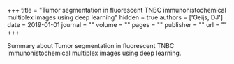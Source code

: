 +++
title = "Tumor segmentation in fluorescent TNBC immunohistochemical multiplex images using deep learning"
hidden = true
authors  = ['Geijs, DJ']
date = 2019-01-01
journal = ""
volume = ""
pages = ""
publisher = ""
url = ""
+++

Summary about Tumor segmentation in fluorescent TNBC immunohistochemical multiplex images using deep learning.